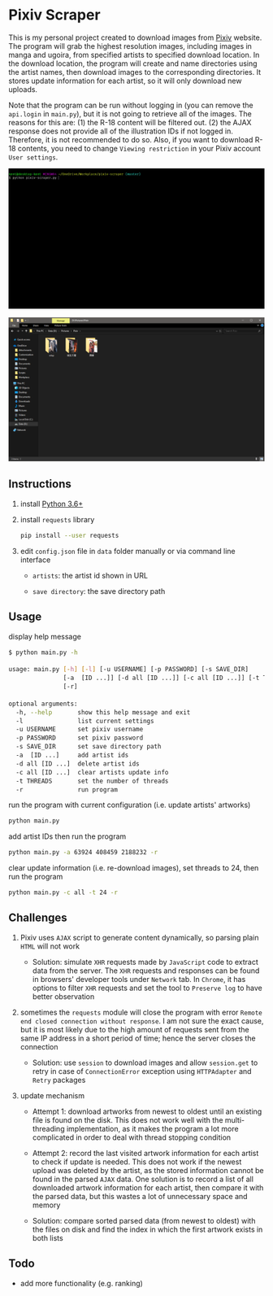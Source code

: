 # Pixiv Scraper

This is my personal project created to download images from [Pixiv](https://www.pixiv.net/) website. The program will grab the highest resolution images, including images in manga and ugoira, from specified artists to specified download location. In the download location, the program will create and name directories using the artist names, then download images to the corresponding directories. It stores update information for each artist, so it will only download new uploads.

Note that the program can be run without logging in (you can remove the `api.login` in `main.py`), but it is not going to retrieve all of the images. The reasons for this are: (1) the R-18 content will be filtered out. (2) the AJAX response does not provide all of the illustration IDs if not logged in. Therefore, it is not recommended to do so. Also, if you want to download R-18 contents, you need to change `Viewing restriction` in your Pixiv account `User settings`.

![alt text](doc/download.gif?raw=true "download")

![alt text](doc/result.png?raw=true "result")

## Instructions

1. install [Python 3.6+](https://www.python.org/)

2. install `requests` library

    ```bash
    pip install --user requests
    ```

3. edit `config.json` file in `data` folder manually or via command line interface

    - `artists`: the artist id shown in URL

    - `save directory`: the save directory path

## Usage

display help message

```bash
$ python main.py -h

usage: main.py [-h] [-l] [-u USERNAME] [-p PASSWORD] [-s SAVE_DIR]
               [-a  [ID ...]] [-d all [ID ...]] [-c all [ID ...]] [-t THREADS]
               [-r]

optional arguments:
  -h, --help       show this help message and exit
  -l               list current settings
  -u USERNAME      set pixiv username
  -p PASSWORD      set pixiv password
  -s SAVE_DIR      set save directory path
  -a  [ID ...]     add artist ids
  -d all [ID ...]  delete artist ids
  -c all [ID ...]  clear artists update info
  -t THREADS       set the number of threads
  -r               run program
```

run the program with current configuration (i.e. update artists' artworks)

```bash
python main.py
```

add artist IDs then run the program

```bash
python main.py -a 63924 408459 2188232 -r
```

clear update information (i.e. re-download images), set threads to 24, then run the program

```bash
python main.py -c all -t 24 -r
```

## Challenges

1. Pixiv uses `AJAX` script to generate content dynamically, so parsing plain `HTML` will not work

    - Solution: simulate `XHR` requests made by `JavaScript` code to extract data from the server. The `XHR` requests and responses can be found in browsers' developer tools under `Network` tab. In `Chrome`, it has options to filter `XHR` requests and set the tool to `Preserve log` to have better observation

2. sometimes the `requests` module will close the program with error `Remote end closed connection without response`. I am not sure the exact cause, but it is most likely due to the high amount of requests sent from the same IP address in a short period of time; hence the server closes the connection

    - Solution: use `session` to download images and allow `session.get` to retry in case of `ConnectionError` exception using `HTTPAdapter` and `Retry` packages

3. update mechanism

    - Attempt 1: download artworks from newest to oldest until an existing file is found on the disk. This does not work well with the multi-threading implementation, as it makes the program a lot more complicated in order to deal with thread stopping condition

    - Attempt 2: record the last visited artwork information for each artist to check if update is needed. This does not work if the newest upload was deleted by the artist, as the stored information cannot be found in the parsed `AJAX` data. One solution is to record a list of all downloaded artwork information for each artist, then compare it with the parsed data, but this wastes a lot of unnecessary space and memory

    - Solution: compare sorted parsed data (from newest to oldest) with the files on disk and find the index in which the first artwork exists in both lists

## Todo

- add more functionality (e.g. ranking)